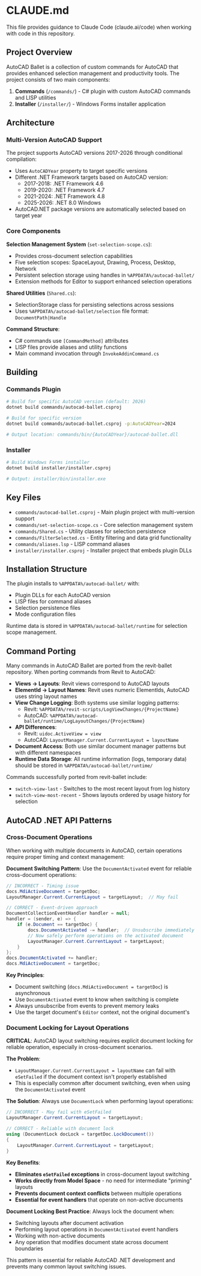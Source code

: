 # CLAUDE.md

This file provides guidance to Claude Code (claude.ai/code) when working with code in this repository.

## Project Overview

AutoCAD Ballet is a collection of custom commands for AutoCAD that provides enhanced selection management and productivity tools. The project consists of two main components:

1. **Commands** (`/commands/`) - C# plugin with custom AutoCAD commands and LISP utilities
2. **Installer** (`/installer/`) - Windows Forms installer application

## Architecture

### Multi-Version AutoCAD Support
The project supports AutoCAD versions 2017-2026 through conditional compilation:
- Uses `AutoCADYear` property to target specific versions
- Different .NET Framework targets based on AutoCAD version:
  - 2017-2018: .NET Framework 4.6  
  - 2019-2020: .NET Framework 4.7
  - 2021-2024: .NET Framework 4.8
  - 2025-2026: .NET 8.0 Windows
- AutoCAD.NET package versions are automatically selected based on target year

### Core Components

**Selection Management System** (`set-selection-scope.cs`):
- Provides cross-document selection capabilities  
- Five selection scopes: SpaceLayout, Drawing, Process, Desktop, Network
- Persistent selection storage using handles in `%APPDATA%/autocad-ballet/`
- Extension methods for Editor to support enhanced selection operations

**Shared Utilities** (`Shared.cs`):
- SelectionStorage class for persisting selections across sessions
- Uses `%APPDATA%/autocad-ballet/selection` file format: `DocumentPath|Handle`

**Command Structure**:
- C# commands use `[CommandMethod]` attributes 
- LISP files provide aliases and utility functions
- Main command invocation through `InvokeAddinCommand.cs`

## Building

### Commands Plugin
```bash
# Build for specific AutoCAD version (default: 2026)
dotnet build commands/autocad-ballet.csproj

# Build for specific version
dotnet build commands/autocad-ballet.csproj -p:AutoCADYear=2024

# Output location: commands/bin/{AutoCADYear}/autocad-ballet.dll
```

### Installer
```bash
# Build Windows Forms installer
dotnet build installer/installer.csproj

# Output: installer/bin/installer.exe
```

## Key Files

- `commands/autocad-ballet.csproj` - Main plugin project with multi-version support
- `commands/set-selection-scope.cs` - Core selection management system
- `commands/Shared.cs` - Utility classes for selection persistence
- `commands/FilterSelected.cs` - Entity filtering and data grid functionality
- `commands/aliases.lsp` - LISP command aliases
- `installer/installer.csproj` - Installer project that embeds plugin DLLs

## Installation Structure

The plugin installs to `%APPDATA%/autocad-ballet/` with:
- Plugin DLLs for each AutoCAD version
- LISP files for command aliases
- Selection persistence files
- Mode configuration files

Runtime data is stored in `%APPDATA%/autocad-ballet/runtime` for selection scope management.

## Command Porting

Many commands in AutoCAD Ballet are ported from the revit-ballet repository. When porting commands from Revit to AutoCAD:

- **Views → Layouts**: Revit views correspond to AutoCAD layouts
- **ElementId → Layout Names**: Revit uses numeric ElementIds, AutoCAD uses string layout names
- **View Change Logging**: Both systems use similar logging patterns:
  - Revit: `%APPDATA%/revit-scripts/LogViewChanges/{ProjectName}`
  - AutoCAD: `%APPDATA%/autocad-ballet/runtime/LogLayoutChanges/{ProjectName}`
- **API Differences**:
  - Revit: `uidoc.ActiveView = view`
  - AutoCAD: `LayoutManager.Current.CurrentLayout = layoutName`
- **Document Access**: Both use similar document manager patterns but with different namespaces
- **Runtime Data Storage**: All runtime information (logs, temporary data) should be stored in `%APPDATA%/autocad-ballet/runtime/`

Commands successfully ported from revit-ballet include:
- `switch-view-last` - Switches to the most recent layout from log history
- `switch-view-most-recent` - Shows layouts ordered by usage history for selection

## AutoCAD .NET API Patterns

### Cross-Document Operations
When working with multiple documents in AutoCAD, certain operations require proper timing and context management:

**Document Switching Pattern**: Use the `DocumentActivated` event for reliable cross-document operations:

```csharp
// INCORRECT - Timing issue
docs.MdiActiveDocument = targetDoc;
LayoutManager.Current.CurrentLayout = targetLayout;  // May fail

// CORRECT - Event-driven approach
DocumentCollectionEventHandler handler = null;
handler = (sender, e) => {
    if (e.Document == targetDoc) {
        docs.DocumentActivated -= handler;  // Unsubscribe immediately
        // Now safely perform operations on the activated document
        LayoutManager.Current.CurrentLayout = targetLayout;
    }
};
docs.DocumentActivated += handler;
docs.MdiActiveDocument = targetDoc;
```

**Key Principles**:
- Document switching (`docs.MdiActiveDocument = targetDoc`) is asynchronous
- Use `DocumentActivated` event to know when switching is complete
- Always unsubscribe from events to prevent memory leaks
- Use the target document's `Editor` context, not the original document's

### Document Locking for Layout Operations
**CRITICAL**: AutoCAD layout switching requires explicit document locking for reliable operation, especially in cross-document scenarios.

**The Problem**:
- `LayoutManager.Current.CurrentLayout = layoutName` can fail with `eSetFailed` if the document context isn't properly established
- This is especially common after document switching, even when using the `DocumentActivated` event

**The Solution**: Always use `DocumentLock` when performing layout operations:

```csharp
// INCORRECT - May fail with eSetFailed
LayoutManager.Current.CurrentLayout = targetLayout;

// CORRECT - Reliable with document lock
using (DocumentLock docLock = targetDoc.LockDocument())
{
    LayoutManager.Current.CurrentLayout = targetLayout;
}
```

**Key Benefits**:
- **Eliminates `eSetFailed` exceptions** in cross-document layout switching
- **Works directly from Model Space** - no need for intermediate "priming" layouts
- **Prevents document context conflicts** between multiple operations
- **Essential for event handlers** that operate on non-active documents

**Document Locking Best Practice**: Always lock the document when:
- Switching layouts after document activation
- Performing layout operations in `DocumentActivated` event handlers
- Working with non-active documents
- Any operation that modifies document state across document boundaries

This pattern is essential for reliable AutoCAD .NET development and prevents many common layout switching issues.
